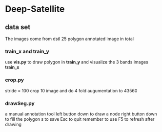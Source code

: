 # Deep-Satellite

## data set
 The images come from dstl
 25 polygon annotated image in total
### train_x and train_y
 use **vis.py** to draw polygon in **train_y** and visualize the 3 bands images **train_x**

### crop.py
 stride = 100 
 crop 10 image and do 4 fold augumentation to 43560

### drawSeg.py
 a manual annotation tool
 left button down to draw a node
 right button down to fill the polygon
 s to save
 Esc to quit
 remember to use F5 to refresh after drawing

 
